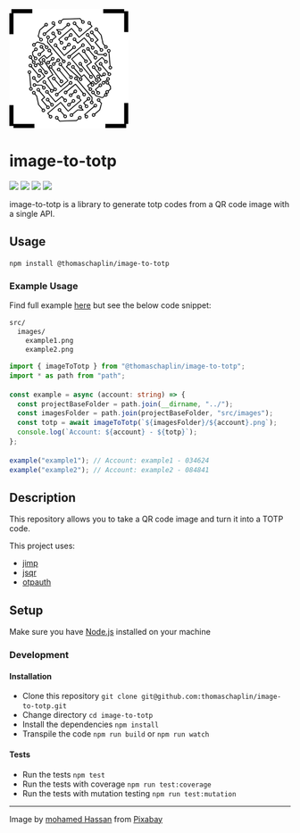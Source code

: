 <img src="assets/logo.png" alt="logo" width="213" height="213" />

# image-to-totp

![](https://img.shields.io/npm/v/@thomaschaplin/image-to-totp?style=plastic)
![](https://img.shields.io/npm/dw/@thomaschaplin/image-to-totp?style=plastic)
![](https://img.shields.io/bundlephobia/min/@thomaschaplin/image-to-totp?style=plastic)
![](https://img.shields.io/github/license/thomaschaplin/image-to-totp?style=plastic)

image-to-totp is a library to generate totp codes from a QR code image with a single API.

## Usage

```
npm install @thomaschaplin/image-to-totp
```

### Example Usage

Find full example [here](https://github.com/thomaschaplin/image-to-totp/blob/master/examples/src/image-to-totp.ts) but see the below code snippet:

```
src/
  images/
    example1.png
    example2.png
```

```ts
import { imageToTotp } from "@thomaschaplin/image-to-totp";
import * as path from "path";

const example = async (account: string) => {
  const projectBaseFolder = path.join(__dirname, "../");
  const imagesFolder = path.join(projectBaseFolder, "src/images");
  const totp = await imageToTotp(`${imagesFolder}/${account}.png`);
  console.log(`Account: ${account} - ${totp}`);
};

example("example1"); // Account: example1 - 034624
example("example2"); // Account: example2 - 084841
```

## Description

This repository allows you to take a QR code image and turn it into a TOTP code.

This project uses:

- [jimp](https://github.com/oliver-moran/jimp)
- [jsqr](https://github.com/cozmo/jsQR)
- [otpauth](https://github.com/hectorm/otpauth)

## Setup

Make sure you have [Node.js](https://nodejs.org/en/) installed on your machine

### Development

#### Installation

- Clone this repository
  `git clone git@github.com:thomaschaplin/image-to-totp.git`
- Change directory `cd image-to-totp`
- Install the dependencies `npm install`
- Transpile the code `npm run build` or `npm run watch`

#### Tests

- Run the tests `npm test`
- Run the tests with coverage `npm run test:coverage`
- Run the tests with mutation testing `npm run test:mutation`

---

Image by
<a href="https://pixabay.com/users/mohamed_hassan-5229782/?utm_source=link-attribution&amp;utm_medium=referral&amp;utm_campaign=image&amp;utm_content=5661868">mohamed
Hassan</a> from
<a href="https://pixabay.com/?utm_source=link-attribution&amp;utm_medium=referral&amp;utm_campaign=image&amp;utm_content=5661868">Pixabay</a>
